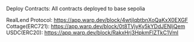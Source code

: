 Deploy Contracts:
All contracts deployed to base sepolia

RealLend
Protocol: https://app.warp.dev/block/4wtjIqbtbnXoQaKxX0EXGF
Cottage(ERC721): https://app.warp.dev/block/0t8TVjyKy5kYDdJENljQem
USDC(ERC20): https://app.warp.dev/block/RakxHrj3HpkmFlZTkC1VmI
